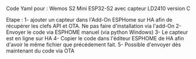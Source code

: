 Code Yaml pour :  Wemos S2 Mini ESP32-S2 avec capteur LD2410 version C

Etape : 
1- ajouter un capteur dans l'Add-On ESPHome sur HA afin de récupérer les clefs API et OTA. Ne pas faire d'installation via l'add-On
2- Envoyer le code via ESPHOME manuel (via python Windows)
3- Le capteur est en ligne sur HA
4- Copier le code dans l'éditeur ESPHOME de HA afin d'avoir le même fichier que précédement fait.
5- Possible d'envoyer dès maintenant du code via OTA
